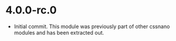 # 4.0.0-rc.0

* Initial commit. This module was previously part of other cssnano modules and has been extracted out.
